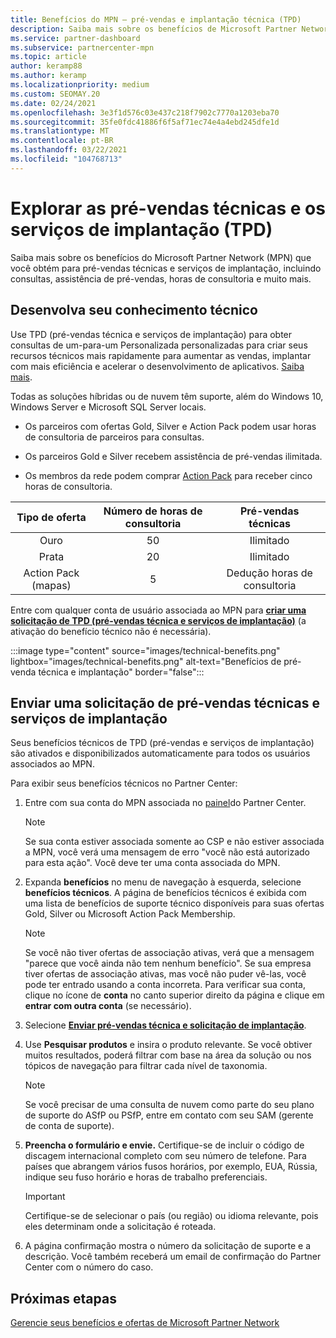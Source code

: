 ```yaml
---
title: Benefícios do MPN – pré-vendas e implantação técnica (TPD)
description: Saiba mais sobre os benefícios de Microsoft Partner Network (MPN) para TPD (pré-vendas e serviços de implantação) técnicos
ms.service: partner-dashboard
ms.subservice: partnercenter-mpn
ms.topic: article
author: keramp88
ms.author: keramp
ms.localizationpriority: medium
ms.custom: SEOMAY.20
ms.date: 02/24/2021
ms.openlocfilehash: 3e3f1d576c03e437c218f7902c7770a1203eba70
ms.sourcegitcommit: 35fe0fdc41886f6f5af71ec74e4a4ebd245dfe1d
ms.translationtype: MT
ms.contentlocale: pt-BR
ms.lasthandoff: 03/22/2021
ms.locfileid: "104768713"
---
```

# <a name="explore-technical-presales-and-deployment-services-tpd"></a>Explorar as pré-vendas técnicas e os serviços de implantação (TPD) 

Saiba mais sobre os benefícios do Microsoft Partner Network (MPN) que você obtém para pré-vendas técnicas e serviços de implantação, incluindo consultas, assistência de pré-vendas, horas de consultoria e muito mais.

## <a name="develop-your-technical-know-how"></a>Desenvolva seu conhecimento técnico

Use TPD (pré-vendas técnica e serviços de implantação) para obter consultas de um-para-um Personalizada personalizadas para criar seus recursos técnicos mais rapidamente para aumentar as vendas, implantar com mais eficiência e acelerar o desenvolvimento de aplicativos. [Saiba mais](https://aka.ms/TPD).

Todas as soluções híbridas ou de nuvem têm suporte, além do Windows 10, Windows Server e Microsoft SQL Server locais. 

- Os parceiros com ofertas Gold, Silver e Action Pack podem usar horas de consultoria de parceiros para consultas. 

- Os parceiros Gold e Silver recebem assistência de pré-vendas ilimitada. 

- Os membros da rede podem comprar [Action Pack](https://partner.microsoft.com/membership/action-pack) para receber cinco horas de consultoria.  

|     Tipo de oferta    | Número de horas de consultoria |   Pré-vendas técnicas   |
|:-----------------:|:------------------------:|:----------------------:|
|        Ouro       |            50            |        Ilimitado       |
|       Prata      |            20            |        Ilimitado       |
| Action Pack (mapas) |             5            | Dedução horas de consultoria |

Entre com qualquer conta de usuário associada ao MPN para **[criar uma solicitação de TPD (pré-vendas técnica e serviços de implantação)](https://partner.microsoft.com/dashboard/mpn/membership/benefits/technical/createadvisoryhours-servicerequest)** (a ativação do benefício técnico não é necessária).

:::image type="content" source="images/technical-benefits.png" lightbox="images/technical-benefits.png" alt-text="Benefícios de pré-venda técnica e implantação" border="false":::

## <a name="submit-a-technical-presales-and-deployment-services-request"></a>Enviar uma solicitação de pré-vendas técnicas e serviços de implantação 

Seus benefícios técnicos de TPD (pré-vendas e serviços de implantação) são ativados e disponibilizados automaticamente para todos os usuários associados ao MPN. 

Para exibir seus benefícios técnicos no Partner Center:

1. Entre com sua conta do MPN associada no [painel](https://partner.microsoft.com/dashboard)do Partner Center. 

   > [!NOTE]
   > Se sua conta estiver associada somente ao CSP e não estiver associada a MPN, você verá uma mensagem de erro "você não está autorizado para esta ação". Você deve ter uma conta associada do MPN.

2. Expanda **benefícios** no menu de navegação à esquerda, selecione **benefícios técnicos**. A página de benefícios técnicos é exibida com uma lista de benefícios de suporte técnico disponíveis para suas ofertas Gold, Silver ou Microsoft Action Pack Membership. 

   > [!NOTE]
   > Se você não tiver ofertas de associação ativas, verá que a mensagem "parece que você ainda não tem nenhum benefício". Se sua empresa tiver ofertas de associação ativas, mas você não puder vê-las, você pode ter entrado usando a conta incorreta. Para verificar sua conta, clique no ícone de **conta** no canto superior direito da página e clique em **entrar com outra conta** (se necessário).

3. Selecione **[Enviar pré-vendas técnica e solicitação de implantação](https://partner.microsoft.com/dashboard/mpn/membership/benefits/technical/createadvisoryhours-servicerequest)**.

4. Use **Pesquisar produtos** e insira o produto relevante. Se você obtiver muitos resultados, poderá filtrar com base na área da solução ou nos tópicos de navegação para filtrar cada nível de taxonomia.

   > [!NOTE]
   > Se você precisar de uma consulta de nuvem como parte do seu plano de suporte do ASfP ou PSfP, entre em contato com seu SAM (gerente de conta de suporte).

5. **Preencha o formulário e envie.** Certifique-se de incluir o código de discagem internacional completo com seu número de telefone. Para países que abrangem vários fusos horários, por exemplo, EUA, Rússia, indique seu fuso horário e horas de trabalho preferenciais.

   > [!IMPORTANT]
   > Certifique-se de selecionar o país (ou região) ou idioma relevante, pois eles determinam onde a solicitação é roteada.

6. A página confirmação mostra o número da solicitação de suporte e a descrição. Você também receberá um email de confirmação do Partner Center com o número do caso.

## <a name="next-steps"></a>Próximas etapas

[Gerencie seus benefícios e ofertas de Microsoft Partner Network](manage-your-partner-network-benefits.md)
